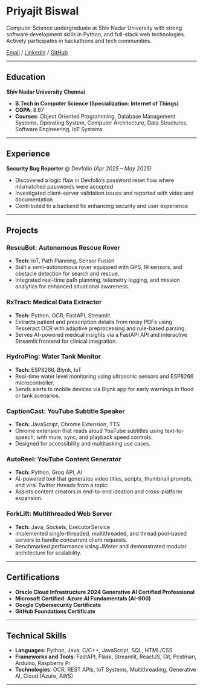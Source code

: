 # Priyajit Biswal

Computer Science undergraduate at Shiv Nadar University with strong software development skills in Python, and full-stack web technologies. Actively participates in hackathons and tech communities.

[Email](mailto:priyajitbiswal010@gmail.com) / [LinkedIn](https://www.linkedin.com/in/priyajit-biswal) / [GitHub](https://github.com/priyajitbiswal)

---

## Education

**Shiv Nadar University Chennai**

- **B.Tech in Computer Science (Specialization: Internet of Things)**
- **CGPA**: 8.67
- **Courses**: Object Oriented Programming, Database Management Systems, Operating System, Computer Architecture, Data Structures, Software Engineering, IoT Systems

---

## Experience

**Security Bug Reporter** @ Devfolio _(Apr 2025 – May 2025)_

- Discovered a logic flaw in Devfolio’s password reset flow where mismatched passwords were accepted
- Investigated client-server validation issues and reported with video and documentation
- Contributed to a backend fix enhancing security and user experience

---

## Projects

### RescuBot: Autonomous Rescue Rover  
- **Tech:** IoT, Path Planning, Sensor Fusion  
- Built a semi-autonomous rover equipped with GPS, IR sensors, and obstacle detection for search and rescue.  
- Integrated real-time path planning, telemetry logging, and mission analytics for enhanced situational awareness.



### RxTract: Medical Data Extractor 
- **Tech:** Python, OCR, FastAPI, Streamlit
- Extracts patient and prescription details from noisy PDFs using Tesseract OCR with adaptive preprocessing and rule-based parsing.
- Serves AI-powered medical insights via a FastAPI API and interactive Streamlit frontend for clinical integration.



### HydroPing: Water Tank Monitor  
- **Tech:** ESP8266, Blynk, IoT  
- Real-time water level monitoring using ultrasonic sensors and ESP8266 microcontroller.  
- Sends alerts to mobile devices via Blynk app for early warnings in flood or tank scenarios.



### CaptionCast: YouTube Subtitle Speaker  
- **Tech:** JavaScript, Chrome Extension, TTS  
- Chrome extension that reads aloud YouTube subtitles using text-to-speech, with mute, sync, and playback speed controls.  
- Designed for accessibility and multitasking use cases.



### AutoReel: YouTube Content Generator  
- **Tech:** Python, Groq API, AI  
- AI-powered tool that generates video titles, scripts, thumbnail prompts, and viral Twitter threads from a topic.  
- Assists content creators in end-to-end ideation and cross-platform expansion.



### ForkLift: Multithreaded Web Server  
- **Tech:** Java, Sockets, ExecutorService  
- Implemented single-threaded, multithreaded, and thread pool-based servers to handle concurrent client requests.  
- Benchmarked performance using JMeter and demonstrated modular architecture for scalability.


---

## Certifications

- **Oracle Cloud Infrastructure 2024 Generative AI Certified Professional**
- **Microsoft Certified: Azure AI Fundamentals (AI-900)**
- **Google Cybersecurity Certificate**
- **GitHub Foundations Certificate**

---

## Technical Skills

- **Languages**: Python, Java, C/C++, JavaScript, SQL, HTML/CSS  
- **Frameworks and Tools**: FastAPI, Flask, Streamlit, ReactJS, Git, Postman, Arduino, Raspberry Pi  
- **Technologies**: OCR, REST APIs, IoT Systems, Multithreading, Generative AI, Cloud (Azure, AWS)

---
